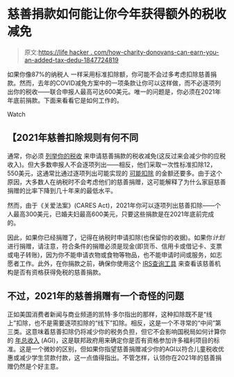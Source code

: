 # 慈善捐款如何能让你今年获得额外的税收减免

> 原文:[https://life hacker . com/how-charity-donovans-can-earn-you-an-added-tax-dedu-1847724819](https://lifehacker.com/how-charitable-donations-can-earn-you-an-added-tax-dedu-1847724819)

如果你像87%的纳税人 一样采用标准扣除额，你可能不会过多考虑扣除慈善捐款。然而，去年的COVID减免方案中的一项条款让你可以这样做，而不必逐项列出你的税收——联合申报人最高可达600美元。唯一的问题是，你必须在2021年年底前捐款。下面来看看它是如何工作的。

Watch

## 【2021年慈善扣除规则有何不同

通常，你必须 [列举你的税收](https://www.investopedia.com/terms/i/itemizeddeduction.asp) 来申请慈善捐款的税收减免(这反过来会减少你的应税收入)。但大多数申报人不会逐项列出——相反，他们采取一次性标准扣除12，550美元，这通常比通过逐项列出可能实现的 [可能扣除](https://www.irs.gov/credits-deductions-for-individuals) 的金额还要多。由于这个原因，大多数人在纳税时不会考虑他们的慈善捐赠，这可能解释了为什么家庭慈善捐赠的比率下降到几十年来的最低水平。

然而，由于《关爱法案》(CARES Act)，2021年你可以逐项列出慈善扣除——个人最高300美元，已婚夫妇最高600美元，只要这些捐款是在2021年底前完成的。

因此，如果你已经捐赠了，记得在纳税时申请扣除(也保留你的收据)。如果你*计划*进行捐赠，请注意，符合条件的捐赠必须是现金(即货币、信用卡或借记卡、支票或电子转账)，因为你不能申请衣物或食物等物品，也不能申请时间或服务，如志愿者工作。此外，在你捐款之前，确保你使用这个 [IRS查询工具](https://www.irs.gov/charities-non-profits/tax-exempt-organization-search) 来查看该慈善机构是否有资格获得免税的慈善捐款。

## **不过，2021年的慈善捐赠有一个奇怪的问题**

正如美国消费者新闻与商业频道的凯特·多尔指出的那样，这种扣除既不是“线上”扣除，也不是需要逐项扣除的“线下”扣除。相反，这是一个不寻常的“中间”第三类。这意味着慈善扣除仍将减少你的税务负担，但它不会影响国税局如何计算你的 [年总收入](https://www.investopedia.com/terms/a/agi.asp) (AGI)，这是联邦政府用来确定你是否有资格参加许多福利项目的标准。这是一个微妙的区别，但如果你指望慈善捐赠减少你的AGI以符合儿童税收优惠或减少学生贷款付款，这一点值得指出。不管怎样，认领你在2021年的慈善捐赠仍然是个好主意。